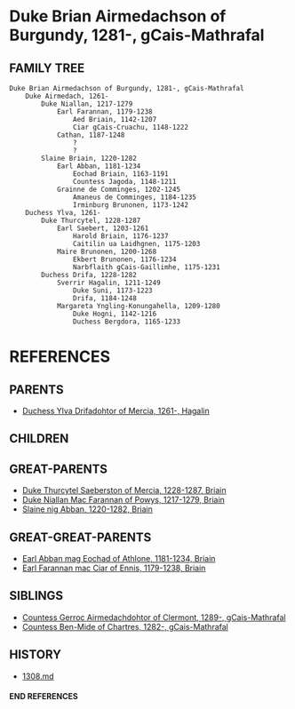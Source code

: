 # Duke Brian Airmedachson of Burgundy, 1281-, gCais-Mathrafal

## FAMILY TREE
```
Duke Brian Airmedachson of Burgundy, 1281-, gCais-Mathrafal
    Duke Airmedach, 1261-
        Duke Niallan, 1217-1279
            Earl Farannan, 1179-1238
                Aed Briain, 1142-1207
                Ciar gCais-Cruachu, 1148-1222
            Cathan, 1187-1248
                ?
                ?
        Slaine Briain, 1220-1282
            Earl Abban, 1181-1234
                Eochad Briain, 1163-1191
                Countess Jagoda, 1148-1211
            Grainne de Comminges, 1202-1245
                Amaneus de Comminges, 1184-1235
                Irminburg Brunonen, 1173-1242
    Duchess Ylva, 1261-
        Duke Thurcytel, 1228-1287
            Earl Saebert, 1203-1261
                Harold Briain, 1176-1237
                Caitilin ua Laidhgnen, 1175-1203
            Maire Brunonen, 1200-1268
                Ekbert Brunonen, 1176-1234
                Narbflaith gCais-Gaillimhe, 1175-1231
        Duchess Drifa, 1228-1282
            Sverrir Hagalin, 1211-1249
                Duke Suni, 1173-1223
                Drifa, 1184-1248
            Margareta Yngling-Konungahella, 1209-1280
                Duke Hogni, 1142-1216
                Duchess Bergdora, 1165-1233
```


# REFERENCES

## PARENTS 
* [Duchess Ylva Drifadohtor of Mercia, 1261-, Hagalin](ylva_drifadohtor_1261.md)

## CHILDREN 

## GREAT-PARENTS 
* [Duke Thurcytel Saeberston of Mercia, 1228-1287, Briain](thurcytel_saebertson_1228.md)
* [Duke Niallan Mac Farannan of Powys, 1217-1279, Briain](niallan_mac_farannan_1217.md)
* [Slaine nig Abban, 1220-1282, Briain](slaine_nig_abban_1220.md)

## GREAT-GREAT-PARENTS 
* [Earl Abban mag Eochad of Athlone, 1181-1234, Briain](abban_mag_eochad_1181.md)
* [Earl Farannan mac Ciar of Ennis, 1179-1238, Briain](farannan_mac_ciar_1179.md)
## SIBLINGS

* [Countess Gerroc Airmedachdohtor of Clermont, 1289-, gCais-Mathrafal](gerroc_airmedachdohtor_1289.md)
* [Countess Ben-Mide of Chartres, 1282-, gCais-Mathrafal](ben-mide_1282.md)
 
## HISTORY
* [1308.md](../h/1309.md)

#### END REFERENCES
